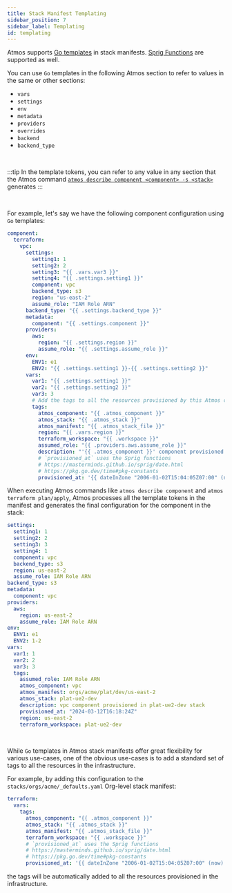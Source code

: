 ```yaml
---
title: Stack Manifest Templating
sidebar_position: 7
sidebar_label: Templating
id: templating
---
```


Atmos supports [Go templates](https://pkg.go.dev/text/template) in stack manifests.
[Sprig Functions](https://masterminds.github.io/sprig/) are supported as well.

You can use `Go` templates in the following Atmos section to refer to values in the same or other sections:

  - `vars`
  - `settings`
  - `env`
  - `metadata`
  - `providers`
  - `overrides`
  - `backend`
  - `backend_type`

<br/>

:::tip
In the template tokens, you can refer to any value in any section that the Atmos command 
[`atmos describe component <component> -s <stack>`](/cli/commands/describe/component) generates
:::

<br/>

For example, let's say we have the following component configuration using `Go` templates:

```yaml
component:
  terraform:
    vpc:
      settings:
        setting1: 1
        setting2: 2
        setting3: "{{ .vars.var3 }}"
        setting4: "{{ .settings.setting1 }}"
        component: vpc
        backend_type: s3
        region: "us-east-2"
        assume_role: "IAM Role ARN"
      backend_type: "{{ .settings.backend_type }}"
      metadata:
        component: "{{ .settings.component }}"
      providers:
        aws:
          region: "{{ .settings.region }}"
          assume_role: "{{ .settings.assume_role }}"
      env:
        ENV1: e1
        ENV2: "{{ .settings.setting1 }}-{{ .settings.setting2 }}"
      vars:
        var1: "{{ .settings.setting1 }}"
        var2: "{{ .settings.setting2 }}"
        var3: 3
        # Add the tags to all the resources provisioned by this Atmos component
        tags:
          atmos_component: "{{ .atmos_component }}"
          atmos_stack: "{{ .atmos_stack }}"
          atmos_manifest: "{{ .atmos_stack_file }}"
          region: "{{ .vars.region }}"
          terraform_workspace: "{{ .workspace }}"
          assumed_role: "{{ .providers.aws.assume_role }}"
          description: "'{{ .atmos_component }}' component provisioned in '{{ .atmos_stack }}' stack by assuming IAM role '{{ .providers.aws.assume_role }}'"
          # `provisioned_at` uses the Sprig functions
          # https://masterminds.github.io/sprig/date.html
          # https://pkg.go.dev/time#pkg-constants
          provisioned_at: '{{ dateInZone "2006-01-02T15:04:05Z07:00" (now) "UTC" }}'
```

When executing Atmos commands like `atmos describe component` and `atmos terraform plan/apply`, Atmos processes all the template tokens 
in the manifest and generates the final configuration for the component in the stack:

```yaml title="atmos describe component vpc -s plat-ue2-dev"
settings:
  setting1: 1
  setting2: 2
  setting3: 3
  setting4: 1
  component: vpc
  backend_type: s3
  region: us-east-2
  assume_role: IAM Role ARN
backend_type: s3
metadata:
  component: vpc
providers:
  aws:
    region: us-east-2
    assume_role: IAM Role ARN
env:
  ENV1: e1
  ENV2: 1-2
vars:
  var1: 1
  var2: 2
  var3: 3
  tags:
    assumed_role: IAM Role ARN
    atmos_component: vpc
    atmos_manifest: orgs/acme/plat/dev/us-east-2
    atmos_stack: plat-ue2-dev
    description: vpc component provisioned in plat-ue2-dev stack
    provisioned_at: "2024-03-12T16:18:24Z"
    region: us-east-2
    terraform_workspace: plat-ue2-dev
```

<br/>

While `Go` templates in Atmos stack manifests offer great flexibility for various use-cases, one of the obvious use-cases
is to add a standard set of tags to all the resources in the infrastructure.

For example, by adding this configuration to the `stacks/orgs/acme/_defaults.yaml` Org-level stack manifest:

```yaml title="stacks/orgs/acme/_defaults.yaml"
terraform:
  vars:
    tags:
      atmos_component: "{{ .atmos_component }}"
      atmos_stack: "{{ .atmos_stack }}"
      atmos_manifest: "{{ .atmos_stack_file }}"
      terraform_workspace: "{{ .workspace }}"
      # `provisioned_at` uses the Sprig functions
      # https://masterminds.github.io/sprig/date.html
      # https://pkg.go.dev/time#pkg-constants
      provisioned_at: '{{ dateInZone "2006-01-02T15:04:05Z07:00" (now) "UTC" }}'
```

the tags will be automatically added to all the resources provisioned in the infrastructure.
